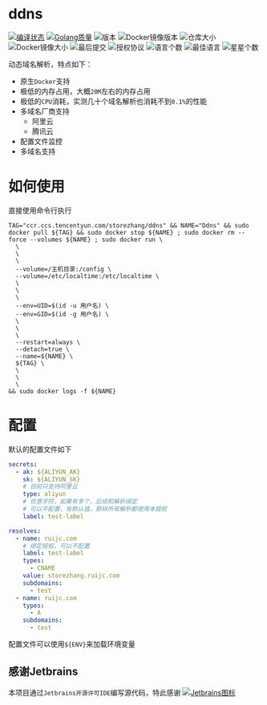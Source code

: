 # ddns
[![编译状态](https://github.ruijc.com:20443/api/badges/storezhang/ddns/status.svg)](https://github.ruijc.com:20443/storezhang/ddns)
[![Golang质量](https://goreportcard.com/badge/github.com/storezhang/ddns)](https://goreportcard.com/report/github.com/storezhang/ddns)
![版本](https://img.shields.io/github/go-mod/go-version/storezhang/ddns)
![Docker镜像版本](https://img.shields.io/docker/v/storezhang/ddns)
![仓库大小](https://img.shields.io/github/repo-size/storezhang/ddns)
![Docker镜像大小](https://img.shields.io/docker/image-size/storezhang/ddns)
![最后提交](https://img.shields.io/github/last-commit/storezhang/ddns)
![授权协议](https://img.shields.io/github/license/storezhang/ddns)
![语言个数](https://img.shields.io/github/languages/count/storezhang/ddns)
![最佳语言](https://img.shields.io/github/languages/top/storezhang/ddns)
![星星个数](https://img.shields.io/github/stars/storezhang/ddns?style=social)

动态域名解析，特点如下：
- 原生`Docker`支持
- 极低的内存占用，大概`20M`左右的内存占用
- 极低的`CPU`消耗，实测几十个域名解析也消耗不到`0.1%`的性能
- 多域名厂商支持
  - 阿里云
  - 腾讯云
- 配置文件监控
- 多域名支持


# 如何使用

直接使用命令行执行
```shell
TAG="ccr.ccs.tencentyun.com/storezhang/ddns" && NAME="Ddns" && sudo docker pull ${TAG} && sudo docker stop ${NAME} ; sudo docker rm --force --volumes ${NAME} ; sudo docker run \
  \
  \
  \
  --volume=/主机目录:/config \
  --volume=/etc/localtime:/etc/localtime \
  \
  \
  \
  --env=UID=$(id -u 用户名) \
  --env=GID=$(id -g 用户名) \
  \
  \
  \
  --restart=always \
  --detach=true \
  --name=${NAME} \
  ${TAG} \
  \
  \
  \
&& sudo docker logs -f ${NAME}
```

# 配置

默认的配置文件如下
```yaml
secrets:
  - ak: ${ALIYUN_AK}
    sk: ${ALIYUN_SK}
    # 目前只支持阿里云
    type: aliyun
    # 任意字符，如果有多个，后续和解析绑定
    # 可以不配置，有默认值，那样所有解析都使用本授权
    label: test-label

resolves:
  - name: ruijc.com
    # 绑定授权，可以不配置
    label: test-label
    types:
      - CNAME
    value: storezhang.ruijc.com
    subdomains:
      - test
  - name: ruijc.com
    types:
      - A
    subdomains:
      - test
```

配置文件可以使用`${ENV}`来加载环境变量


## 感谢Jetbrains

本项目通过`Jetbrains开源许可IDE`编写源代码，特此感谢
[![Jetbrains图标](https://resources.jetbrains.com/storage/products/company/brand/logos/jb_beam.png)](https://www.jetbrains.com/?from=pangum/pangu)

